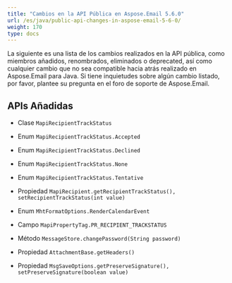 ```yaml
---
title: "Cambios en la API Pública en Aspose.Email 5.6.0"
url: /es/java/public-api-changes-in-aspose-email-5-6-0/
weight: 170
type: docs
---
```


La siguiente es una lista de los cambios realizados en la API pública, como miembros añadidos, renombrados, eliminados o deprecated, así como cualquier cambio que no sea compatible hacia atrás realizado en Aspose.Email para Java. Si tiene inquietudes sobre algún cambio listado, por favor, plantee su pregunta en el foro de soporte de Aspose.Email.
## **APIs Añadidas**
- Clase `MapiRecipientTrackStatus`
- Enum `MapiRecipientTrackStatus.Accepted`
- Enum `MapiRecipientTrackStatus.Declined`
- Enum `MapiRecipientTrackStatus.None`
- Enum `MapiRecipientTrackStatus.Tentative`
- Propiedad `MapiRecipient.getRecipientTrackStatus(), setRecipientTrackStatus(int value)`

- Enum `MhtFormatOptions.RenderCalendarEvent`

- Campo `MapiPropertyTag.PR_RECIPIENT_TRACKSTATUS`

- Método `MessageStore.changePassword(String password)`

- Propiedad `AttachmentBase.getHeaders()`
- Propiedad `MsgSaveOptions.getPreserveSignature(), setPreserveSignature(boolean value)`